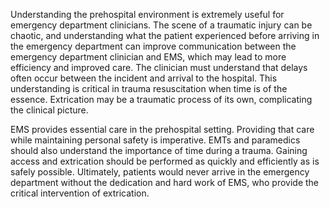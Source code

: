 Understanding the prehospital environment is extremely useful for emergency department clinicians. The scene of a traumatic injury can be chaotic, and understanding what the patient experienced before arriving in the emergency department can improve communication between the emergency department clinician and EMS, which may lead to more efficiency and improved care. The clinician must understand that delays often occur between the incident and arrival to the hospital. This understanding is critical in trauma resuscitation when time is of the essence. Extrication may be a traumatic process of its own, complicating the clinical picture.

EMS provides essential care in the prehospital setting. Providing that care while maintaining personal safety is imperative. EMTs and paramedics should also understand the importance of time during a trauma. Gaining access and extrication should be performed as quickly and efficiently as is safely possible. Ultimately, patients would never arrive in the emergency department without the dedication and hard work of EMS, who provide the critical intervention of extrication.